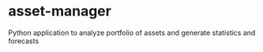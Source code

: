 # asset-manager
Python application to analyze portfolio of assets and generate statistics and forecasts
